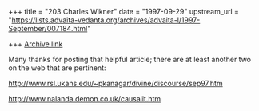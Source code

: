 +++
title = "203 Charles Wikner"
date = "1997-09-29"
upstream_url = "https://lists.advaita-vedanta.org/archives/advaita-l/1997-September/007184.html"

+++
[Archive link](https://lists.advaita-vedanta.org/archives/advaita-l/1997-September/007184.html)

Many thanks for posting that helpful article; there are at least
another two on the web that are pertinent:

http://www.rsl.ukans.edu/~pkanagar/divine/discourse/sep97.htm

http://www.nalanda.demon.co.uk/causalit.htm

